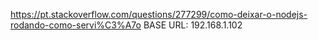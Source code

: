https://pt.stackoverflow.com/questions/277299/como-deixar-o-nodejs-rodando-como-servi%C3%A7o
BASE URL: 192.168.1.102
